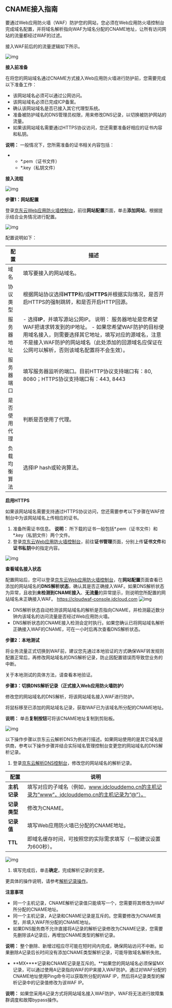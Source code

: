 ## **CNAME**接入指南

要通过Web应用防火墙（WAF）防护您的网站，您必须在Web应用防火墙控制台完成域名配置，并将域名解析指向WAF为域名分配的CNAME地址，让所有访问网站的流量都经过WAF的过滤。

接入WAF前后的的流量逻辑如下所示。

![img](https://github.com/jdcloudcom/cn/blob/edit/waf-img/cname%E6%8E%A5%E5%85%A5%E6%8C%87%E5%8D%97-1.png)

**接入前准备**

在将您的网站域名通过CNAME方式接入Web应用防火墙进行防护前，您需要完成以下准备工作：

- 该网站域名必须可以通过公网访问。
- 该网站域名必须已完成ICP备案。
- 确认该网站域名是否已接入其它代理型系统。
- 准备被防护域名的DNS管理员权限，用来修改DNS记录，以切换被防护网站的流量。
- 如果该网站域名需要通过HTTPS协议访问，您还需要准备好相应的证书内容和私钥。

**说明：** 一般情况下，您所需准备的证书相关内容包括：

- - *.pem（证书文件）
  - *.key（私钥文件）

**接入流程**

![img](https://github.com/jdcloudcom/cn/blob/edit/waf-img/cname%E6%8E%A5%E5%85%A5%E6%8C%87%E5%8D%97-2.png)

**步骤1：网站配置**

登录[京东云Web应用防火墙控制台](https://cloudwaf-console.jdcloud.com)，前往**网站配置**页面，单击**添加网站**，根据提示结合业务情况进行配置。

![img](https://github.com/jdcloudcom/cn/blob/edit/waf-img/cname%E6%8E%A5%E5%85%A5%E6%8C%87%E5%8D%97-3.png)

配置说明如下：

| 配置           | 描述                                                    |
| ---------------- | ------------------------------------------------------------ |
| 域名           | 填写要接入的网站域名。                                       |
| 协议类型       | 根据网站协议选择**HTTP**和/或**HTTPS**并根据实际情况，是否开启HTTPS的强制跳转，和是否开启HTTP回源。 |
| 服务器地址     | - 选择**IP**，并填写源站公网IP。    说明： 服务器地址是您希望WAF把请求转发到的IP地址。    - 如果您希望WAF防护的目标使用域名接入，则需要选择其它地址，填写对应的源域名，注意不是接入WAF防护的网站域名（此处添加的回源域名应保证在公网可以解析，否则该域名配置将不会生效）。 |
| 服务器端口     | 填写服务器监听的端口。目前HTTP协议支持端口有：80, 8080；HTTPS协议支持端口有：443, 8443 |
| 是否使用代理   | 判断是否使用了代理。                                         |
| 负载均衡算法   | 选择IP hash或轮询算法。                              |

**启用HTTPS**

如果该网站域名需要支持通过HTTPS协议访问，您还需要参考以下步骤在WAF控制台中为该网站域名上传相应的证书。

1. 准备所需证书信息。 **说明：** 所下载的证书一般包括*.pem（证书文件）和*.key（私钥文件）两个文件。
2. 登录[京东云Web应用防火墙控制台](https://cloudwaf-console.jdcloud.com)，前往**证书管理**页面，分别上传**证书文件**和**证书私钥**中的指定内容。

![img](https://github.com/jdcloudcom/cn/blob/edit/waf-img/cname%E6%8E%A5%E5%85%A5%E6%8C%87%E5%8D%97-4.png)

**查看域名接入状态**

配置网站后，您可以登录[京东云Web应用防火墙控制台](https://cloudwaf-console.jdcloud.com)，在**网站配置**页面查看已添加的网站域名的**DNS解析状态**，确认其是否正确接入WAF。如果DNS解析状态为异常，且收到**未检测到CNAME接入**、**无流量**的异常提示，则说明您所配置的网站域名未正确接入WAF。 <https://cloudwaf-console.jdcloud.com> ![img](https://github.com/jdcloudcom/cn/blob/edit/waf-img/cname%E6%8E%A5%E5%85%A5%E6%8C%87%E5%8D%97-5.png)

- DNS解析状态自动检测该网站域名的解析是否指向CNAME，并检测最近数分钟内该域名的访问流量是否经过Web应用防火墙。
- DNS解析状态的CNAME接入检测会定时执行。如果您确认已将网站域名解析正确接入WAF的CNAME，可在一小时后再次查看DNS解析状态。

**步骤2：本地测试**

将业务流量正式切换到WAF前，建议您先通过本地验证的方式确保WAF转发规则配置正常后，再修改网站域名的DNS解析记录，防止因配置错误而导致您业务的中断。

关于本地测试的具体方法，请查看本地验证。

**步骤3：切换DNS解析记录（正式接入Web应用防火墙防护）**

修改您的网站域名的DNS解析，将该网站域名接入WAF进行防护。

将鼠标移至已添加的网站域名记录，获取WAF已为该域名所分配的CNAME地址。

**说明：** 单击**复制按钮**可将该CNAME地址复制到剪贴板。

![img](https://github.com/jdcloudcom/cn/blob/edit/waf-img/cname%E6%8E%A5%E5%85%A5%E6%8C%87%E5%8D%97-6.png)

以下操作步骤以京东云云解析DNS为例进行描述。如果网站使用的是其它域名提供商，参考以下操作步骤并结合实际域名管理控制台变更您的网站域名的DNS解析记录。

1. 登录[京东云解析DNS控制台](https://dns-console.jdcloud.com)，修改您的网站域名的解析记录。

| **配置**     | **说明**                                                     |
| ------------ | ------------------------------------------------------------ |
| **主机记录** | 填写对应的子域名（例如，www.jdclouddemo.cn的主机记录为”www”，jdclouddemo.cn的主机记录为”@”）。 |
| **记录类型** | 修改为CNAME。                                                |
| **记录值**   | 填写Web应用防火墙已分配的CNAME地址。                           |
| **TTL**    | 即域名缓存时间，可按照您的实际需求填写（一般建议设置为600秒）。   |

![img](https://github.com/jdcloudcom/cn/blob/edit/waf-img/cname%E6%8E%A5%E5%85%A5%E6%8C%87%E5%8D%97-7.png)

1. 填写完成后，单击**确定**，完成解析记录的变更。

更具体的操作说明，请参考[解析记录操作](https://docs.jdcloud.com/cn/jd-cloud-dns/domain-record-add)。

**注意事项**

- 同一个主机记录，CNAME解析记录值只能填写一个，您需要将其修改为WAF所分配的CNAME地址。
- 同一个主机记录，A记录和CNAME记录是互斥的。您需要修改为CNAME类型，并填入WAF所分配的CNAME地址。
- 如果DNS服务商不允许直接将A记录的解析记录修改为CNAME记录，您需要先删除该A记录后，再增加CNAME类型的解析记录。

**说明：** 整个删除、新增过程应尽可能在短时间内完成，确保网站访问不中断。如果删除A记录后长时间没有添加CNAME类型解析记录，可能导致域名解析失败。

- **MX****记录和CNAME记录是互斥的。**如果您的网站域名必须保留MX记录，可以通过使用A记录指向WAF的IP来接入WAF防护。通过对WAF分配的CNAME地址使用Ping命令可以获取所分配的WAF IP，然后将A记录类型的解析记录中的记录值修改为该WAF IP。

**说明：** 如果您采用A记录方式将网站域名接入WAF防护，WAF将无法进行故障集群调度和故障bypass操作。





 
